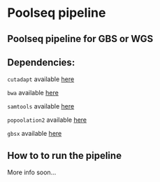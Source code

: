 
# Poolseq pipeline

## Poolseq pipeline for GBS or WGS

## Dependencies:

`cutadapt` available [here](http://cutadapt.readthedocs.io/en/stable/guide.html)

`bwa` available [here](https://github.com/lh3/bwa)

`samtools` available [here](http://samtools.sourceforge.net/)

`popoolation2` available [here](https://sourceforge.net/p/popoolation2/wiki/Main/)

`gbsx` available [here](https://github.com/GenomicsCoreLeuven/GBSX)

## How to to run the pipeline

More info soon...

